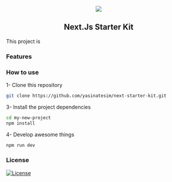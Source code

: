 

<p align="center">    
<img src="https://seeklogo.com/images/N/next-js-logo-7929BCD36F-seeklogo.com.png">    
</p>    
<h2 align="center">Next.Js Starter Kit</h2>

This project is 

### Features

### How to use

1- Clone this repository

```bash
git clone https://github.com/yasinatesim/next-starter-kit.git
```

3- Install the project dependencies

```bash
cd my-new-project
npm install
```

4- Develop awesome things

```bash
npm run dev
```
  
### License  
  
[![License](http://img.shields.io/:license-mit-blue.svg)](http://badges.mit-license.org)
